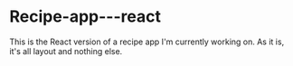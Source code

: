 # Recipe-app---react
This is the React version of a recipe app I'm currently working on. As it is, it's all layout and nothing else. 
 
